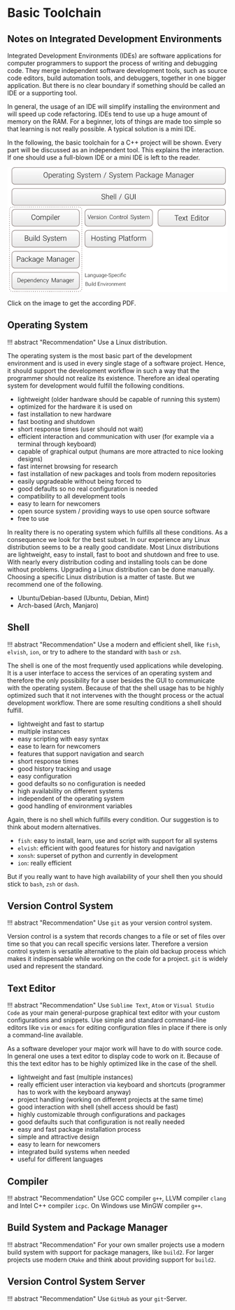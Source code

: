 # Basic Toolchain

## Notes on Integrated Development Environments

Integrated Development Environments (IDEs) are software applications for computer programmers to support the process of writing and debugging code. They merge independent software development tools, such as source code editors, build automation tools, and debuggers, together in one bigger application. But there is no clear boundary if something should be called an IDE or a supporting tool.

In general, the usage of an IDE will simplify installing the environment and will speed up code refactoring. IDEs tend to use up a huge amount of memory on the RAM. For a beginner, lots of things are made too simple so that learning is not really possible. A typical solution is a mini IDE.

In the following, the basic toolchain for a C++ project will be shown. Every part will be discussed as an independent tool. This explains the interaction. If one should use a full-blown IDE or a mini IDE is left to the reader.

[![](../assets/images/basic_toolchain.png)](../assets/images/basic_toolchain.pdf)

Click on the image to get the according PDF.


## Operating System

<!-- **Recommendation:** Use a Linux distribution. -->
!!! abstract "Recommendation"
    Use a Linux distribution.

<!-- **Explanation:** -->
The operating system is the most basic part of the development environment and is used in every single stage of a software project.
Hence, it should support the development workflow in such a way that the programmer should not realize its existence.
Therefore an ideal operating system for development would fulfill the following conditions.

- lightweight (older hardware should be capable of running this system)
- optimized for the hardware it is used on
- fast installation to new hardware
- fast booting and shutdown
- short response times (user should not wait)
- efficient interaction and communication with user (for example via a terminal through keyboard)
- capable of graphical output (humans are more attracted to nice looking designs)
- fast internet browsing for research
- fast installation of new packages and tools from modern repositories
- easily upgradeable without being forced to
- good defaults so no real configuration is needed
- compatibility to all development tools
- easy to learn for newcomers
- open source system / providing ways to use open source software
- free to use

In reality there is no operating system which fulfills all these conditions.
As a consequence we look for the best subset.
In our experience any Linux distribution seems to be a really good candidate.
Most Linux distributions are lightweight, easy to install, fast to boot and shutdown and free to use.
With nearly every distribution coding and installing tools can be done without problems.
Upgrading a Linux distribution can be done manually.
Choosing a specific Linux distribution is a matter of taste.
But we recommend one of the following.
- Ubuntu/Debian-based (Ubuntu, Debian, Mint)
- Arch-based (Arch, Manjaro)

## Shell

<!-- **Recommendation:** -->
!!! abstract "Recommendation"
    Use a modern and efficient shell, like `fish`, `elvish`, `ion`, or try to adhere to the standard with `bash` or `zsh`.

<!-- **Explanation:** -->
The shell is one of the most frequently used applications while developing.
It is a user interface to access the services of an operating system and therefore the only possibility for a user besides the GUI to communicate with the operating system.
Because of that the shell usage has to be highly optimized such that it not intervenes with the thought process or the actual development workflow.
There are some resulting conditions a shell should fulfill.

- lightweight and fast to startup
- multiple instances
- easy scripting with easy syntax
- ease to learn for newcomers
- features that support navigation and search
- short response times
- good history tracking and usage
- easy configuration
- good defaults so no configuration is needed
- high availability on different systems
- independent of the operating system
- good handling of environment variables

Again, there is no shell which fulfills every condition.
Our suggestion is to think about modern alternatives.

- `fish`: easy to install, learn, use and script with support for all systems
- `elvish`: efficient with good features for history and navigation
- `xonsh`: superset of python and currently in development
- `ion`: really efficient

But if you really want to have high availability of your shell then you should stick to `bash`, `zsh` or `dash`.

## Version Control System

<!-- **Recommendation:** -->
!!! abstract "Recommendation"
    Use `git` as your version control system.

<!-- **Explanation:** -->
Version control is a system that records changes to a file or set of files over time so that you can recall specific versions later.
Therefore a version control system is versatile alternative to the plain old backup process which makes it indispensable while working on the code for a project.
`git` is widely used and represent the standard.


## Text Editor

<!-- **Recommendation:** -->
!!! abstract "Recommendation"
    Use `Sublime Text`, `Atom` or `Visual Studio Code` as your main general-purpose graphical text editor with your custom configurations and snippets.
    Use simple and standard command-line editors like `vim` or `emacs` for editing configuration files in place if there is only a command-line available.

<!-- **Explanation:** -->
As a software developer your major work will have to do with source code.
In general one uses a text editor to display code to work on it.
Because of this the text editor has to be highly optimized like in the case of the shell.

- lightweight and fast (multiple instances)
- really efficient user interaction via keyboard and shortcuts (programmer has to work with the keyboard anyway)
- project handling (working on different projects at the same time)
- good interaction with shell (shell access should be fast)
- highly customizable through configurations and packages
- good defaults such that configuration is not really needed
- easy and fast package installation process
- simple and attractive design
- easy to learn for newcomers
- integrated build systems when needed
- useful for different languages

## Compiler

<!-- **Recommendation:** -->
!!! abstract "Recommendation"
    Use GCC compiler `g++`, LLVM compiler `clang` and Intel C++ compiler `icpc`.
    On Windows use MinGW compiler `g++`.

## Build System and Package Manager

<!-- **Recommendation:** -->
!!! abstract "Recommendation"
    For your own smaller projects use a modern build system with support for package managers, like `build2`.
    For larger projects use modern `CMake` and think about providing support for `build2`.

## Version Control System Server

<!-- **Recommendation:** -->
!!! abstract "Recommendation"
    Use `GitHub` as your `git`-Server.
